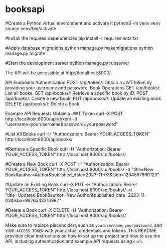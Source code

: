 # booksapi
#Create a Python virtual environment and activate it
python3 -m venv venv
source venv/bin/activate

#Install the required dependencies
pip install -r requirements.txt

#Apply database migrations
python manage.py makemigrations
python manage.py migrate

#Start the development server
python manage.py runserver

The API will be accessible at http://localhost:8000/.

API Endpoints
Authentication
POST /api/token/: Obtain a JWT token by providing your username and password.
Book Operations
GET /api/books/: List all books.
GET /api/books/<id>/: Retrieve a specific book by ID.
POST /api/books/: Create a new book.
PUT /api/books/<id>/: Update an existing book.
DELETE /api/books/<id>/: Delete a book.

Example API Requests
Obtain a JWT Token
curl -X POST http://localhost:8000/api/token/ -d "username=yourusername&password=yourpassword"

#List All Books
curl -H "Authorization: Bearer YOUR_ACCESS_TOKEN" http://localhost:8000/api/books/

#Retrieve a Specific Book
curl -H "Authorization: Bearer YOUR_ACCESS_TOKEN" http://localhost:8000/api/books/<id>/

#Create a New Book
curl -X POST -H "Authorization: Bearer YOUR_ACCESS_TOKEN" http://localhost:8000/api/books/ -d "title=New Book&author=Author&published_date=2023-11-03&isbn=1234567890123"

#Update an Existing Book
curl -X PUT -H "Authorization: Bearer YOUR_ACCESS_TOKEN" http://localhost:8000/api/books/<id>/ -d "title=Updated Book&author=New Author&published_date=2023-11-03&isbn=9876543210987"

#Delete a Book
curl -X DELETE -H "Authorization: Bearer YOUR_ACCESS_TOKEN" http://localhost:8000/api/books/<id>/


Make sure to replace placeholders such as `yourusername`, `yourpassword`, and `YOUR_ACCESS_TOKEN` with your actual credentials and tokens. This README provides clear instructions on how to set up the project and how to use the API, including authentication and example API requests using `curl`.
